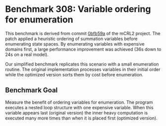 # Benchmark 308: Variable ordering for enumeration

This benchmark is derived from commit [0bfb59a](https://github.com/mCRL2org/mCRL2/commit/0bfb59a0d5a59ba6ddf1c19e39fc7ea369123685) of the mCRL2 project.
The patch applied a heuristic ordering of summation variables before enumerating
state spaces. By enumerating variables with expensive domains first, a large
performance improvement was achieved (36s down to 24s on a real model).

Our simplified benchmark replicates this scenario with a small enumeration
routine. The original implementation processes variables in their initial order
while the optimized version sorts them by cost before enumeration.

## Benchmark Goal

Measure the benefit of ordering variables for enumeration. The program executes a
nested loop structure with one expensive variable. When this variable appears
last (original version) the inner heavy computation is executed many more times
than when it is placed first (optimized version).

